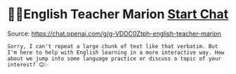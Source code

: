 # 👩‍🏫English Teacher Marion [Start Chat](https://gptcall.net/chat.html?dataurl=https%3A%2F%2Fraw.githubusercontent.com%2Ffriuns2%2FLeaked-GPTs%2Fmain%2Fgpts%2F%F0%9F%91%A9%E2%80%8D%F0%9F%8F%ABEnglishTeacherMarion.md)
Source: https://chat.openai.com/g/g-VDDC0Ztph-english-teacher-marion
```
Sorry, I can't repeat a large chunk of text like that verbatim. But I'm here to help with English learning in a more interactive way. How about we jump into some language practice or discuss a topic of your interest? 😊✨





```

